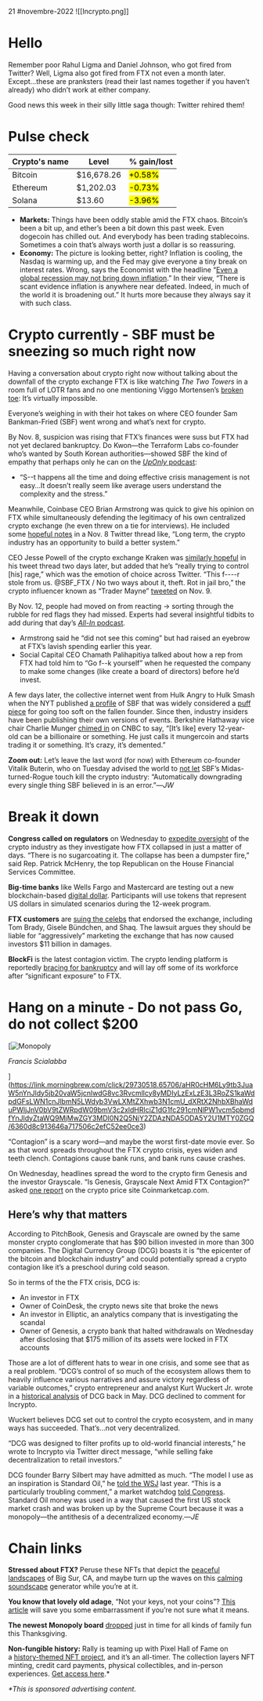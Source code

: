 21 #novembre-2022
![[Incrypto.png]]

# Hello
Remember poor Rahul Ligma and Daniel Johnson, who got fired from Twitter? Well, Ligma also got fired from FTX not even a month later. Except…these are pranksters (read their last names together if you haven’t already) who didn’t work at either company.

Good news this week in their silly little saga though: Twitter rehired them!
# Pulse check
| Crypto's name | Level      | % gain/lost                       |
| ------------- | ---------- | --------------------------------- |
| Bitcoin       | $16,678.26 | <mark class="hltr-green">+0.58%</mark> |
| Ethereum      | $1,202.03  | <mark class="hltr-red">-0.73%</mark> |
| Solana        | $13.60     | <mark class="hltr-red">-3.96%</mark> | 
-   **Markets:** Things have been oddly stable amid the FTX chaos. Bitcoin’s been a bit up, and ether’s been a bit down this past week. Even dogecoin has chilled out. And everybody has been trading stablecoins. Sometimes a coin that’s always worth just a dollar is so reassuring.
-   **Economy:** The picture is looking better, right? Inflation is cooling, the Nasdaq is warming up, and the Fed may give everyone a tiny break on interest rates. Wrong, says the Economist with the headline “[Even a global recession may not bring down inflation](https://link.morningbrew.com/click/29730518.65706/aHR0cHM6Ly93d3cuZWNvbm9taXN0LmNvbS9maW5hbmNlLWFuZC1lY29ub21pY3MvMjAyMi8xMS8xNS9ldmVuLWEtZ2xvYmFsLXJlY2Vzc2lvbi1tYXktbm90LWNydXNoLWluZmxhdGlvbg/6360d8c913646a717506c2efBd4a67a41).” In their view, “There is scant evidence inflation is anywhere near defeated. Indeed, in much of the world it is broadening out.” It hurts more because they always say it with such class.
# Crypto currently - SBF must be sneezing so much right now
Having a conversation about crypto right now without talking about the downfall of the crypto exchange FTX is like watching _The Two Towers_ in a room full of LOTR fans and no one mentioning Viggo Mortensen’s [broken toe](https://link.morningbrew.com/click/29730518.65706/aHR0cHM6Ly9rbm93eW91cm1lbWUuY29tL21lbWVzL3ZpZ2dvLW1vcnRlbnNlbi1icm9rZS1oaXMtdG9lLWluLXRoZS10d28tdG93ZXJzP3V0bV9jYW1wYWlnbj1pYyZ1dG1fbWVkaXVtPW5ld3NsZXR0ZXImdXRtX3NvdXJjZT1tb3JuaW5nX2JyZXc/6360d8c913646a717506c2efBc541be9a): It’s virtually impossible.

Everyone’s weighing in with their hot takes on where CEO founder Sam Bankman-Fried (SBF) went wrong and what’s next for crypto.

By Nov. 8, suspicion was rising that FTX’s finances were suss but FTX had not yet declared bankruptcy. Do Kwon—the Terraform Labs co-founder who’s wanted by South Korean authorities—showed SBF the kind of empathy that perhaps only he can on the [_UpOnly_ podcast](https://link.morningbrew.com/click/29730518.65706/aHR0cHM6Ly93d3cueW91dHViZS5jb20vd2F0Y2g_dj1ZaW1CVE03a3dqYyZ0PTQ1ODFz/6360d8c913646a717506c2efB87a3665e):

-   “S--t happens all the time and doing effective crisis management is not easy…It doesn’t really seem like average users understand the complexity and the stress.”

Meanwhile, Coinbase CEO Brian Armstrong was quick to give his opinion on FTX while simultaneously defending the legitimacy of his own centralized crypto exchange (he even threw on a tie for interviews). He included some [hopeful notes](https://link.morningbrew.com/click/29730518.65706/aHR0cHM6Ly90d2l0dGVyLmNvbS9icmlhbl9hcm1zdHJvbmcvc3RhdHVzLzE1OTAwODk0NjgxNTcyNDMzOTQ_dXRtX2NhbXBhaWduPWljJnV0bV9tZWRpdW09bmV3c2xldHRlciZ1dG1fc291cmNlPW1vcm5pbmdfYnJldw/6360d8c913646a717506c2efB9c6e9d6c) in a Nov. 8 Twitter thread like, “Long term, the crypto industry has an opportunity to build a better system.”

CEO Jesse Powell of the crypto exchange Kraken was [similarly hopeful](https://link.morningbrew.com/click/29730518.65706/aHR0cHM6Ly90d2l0dGVyLmNvbS9qZXNwb3cvc3RhdHVzLzE1OTA2MzUyMzA1NTMzMjk2NjQ_dXRtX2NhbXBhaWduPWljJnV0bV9tZWRpdW09bmV3c2xldHRlciZ1dG1fc291cmNlPW1vcm5pbmdfYnJldw/6360d8c913646a717506c2efBe896590c) in his tweet thread two days later, but added that he’s “really trying to control [his] rage,” which was the emotion of choice across Twitter. “This f----r stole from us. @SBF_FTX / No two ways about it, theft. Rot in jail bro,” the crypto influencer known as “Trader Mayne” [tweeted](https://link.morningbrew.com/click/29730518.65706/aHR0cHM6Ly90d2l0dGVyLmNvbS9UcmFkZXJtYXluZS9zdGF0dXMvMTU5MDM3MDkxODcyMzExNzA1Nz9yZWZfc3JjPXR3c3JjJTVFdGZ3JTdDdHdjYW1wJTVFdHdlZXRlbWJlZCU3Q3R3dGVybSU1RTE1OTAzNzA5MTg3MjMxMTcwNTclN0N0d2dyJTVFZWY3ZDg0NjkxNGRjMGFmZjM3ZDE5N2NkMDJkNTZjMDRkNjBmZjE5ZSU3Q3R3Y29uJTVFczFfJnJlZl91cmw9aHR0cHMlM0ElMkYlMkZuZnRub3cuY29tJTJGZmVhdHVyZXMlMkZ3aGF0LXRoZS1uZnQtc3BhY2Utb2YtdGhlLWZ0eC1kZWJhY2xlJTJG/6360d8c913646a717506c2efB60c7fff7) on Nov. 9.

By Nov. 12, people had moved on from reacting → sorting through the rubble for red flags they had missed. Experts had several insightful tidbits to add during that day’s [_All-In_ podcast](https://link.morningbrew.com/click/29730518.65706/aHR0cHM6Ly93d3cueW91dHViZS5jb20vd2F0Y2g_dj1JZDdjTnF3cXQxSQ/6360d8c913646a717506c2efC2f185667).

-   Armstrong said he “did not see this coming” but had raised an eyebrow at FTX’s lavish spending earlier this year.
-   Social Capital CEO Chamath Palihapitiya talked about how a rep from FTX had told him to “Go f--k yourself” when he requested the company to make some changes (like create a board of directors) before he’d invest.

A few days later, the collective internet went from Hulk Angry to Hulk Smash when the NYT published [a profile](https://link.morningbrew.com/click/29730518.65706/aHR0cHM6Ly93d3cubnl0aW1lcy5jb20vMjAyMi8xMS8xNC90ZWNobm9sb2d5L2Z0eC1zYW0tYmFua21hbi1mcmllZC1jcnlwdG8tYmFua3J1cHRjeS5odG1sP3V0bV9jYW1wYWlnbj1pYyZ1dG1fbWVkaXVtPW5ld3NsZXR0ZXImdXRtX3NvdXJjZT1tb3JuaW5nX2JyZXc/6360d8c913646a717506c2efBd1a74777) of SBF that was widely considered a [puff piece](https://link.morningbrew.com/click/29730518.65706/aHR0cHM6Ly90d2l0dGVyLmNvbS9tcmphc29uY2hvaS9zdGF0dXMvMTU5MjUwMjc4NTg3MzgyNTc5ND9zPTIwJnQ9YkxzZlpRS3Zob05QYlJmSlMxb3VZZw/6360d8c913646a717506c2efB65e81c24) for going too soft on the fallen founder. Since then, industry insiders have been publishing their own versions of events. Berkshire Hathaway vice chair Charlie Munger [chimed in](https://link.morningbrew.com/click/29730518.65706/aHR0cHM6Ly93d3cuY25iYy5jb20vdmlkZW8vMjAyMi8xMS8xNS9jaGFybGllLW11bmdlci13ZWlnaHMtaW4tb24tY3J5cHRvLWNvbGxhcHNlLXdlLWRvLW5vdC1uZWVkLWN1cnJlbmN5LWZvci1raWRuYXBwZXJzLmh0bWw_dXRtX2NhbXBhaWduPWljJnV0bV9tZWRpdW09bmV3c2xldHRlciZ1dG1fc291cmNlPW1vcm5pbmdfYnJldw/6360d8c913646a717506c2efBdd67c47f) on CNBC to say, “[It’s like] every 12-year-old can be a billionaire or something. He just calls it mungercoin and starts trading it or something. It’s crazy, it’s demented.”

**Zoom out:** Let’s leave the last word (for now) with Ethereum co-founder Vitalik Buterin, who on Tuesday advised the world to [not let](https://link.morningbrew.com/click/29730518.65706/aHR0cHM6Ly90d2l0dGVyLmNvbS9WaXRhbGlrQnV0ZXJpbi9zdGF0dXMvMTU5MjQ1NDg5OTQzNDE0Nzg0MT91dG1fY2FtcGFpZ249aWMmdXRtX21lZGl1bT1uZXdzbGV0dGVyJnV0bV9zb3VyY2U9bW9ybmluZ19icmV3/6360d8c913646a717506c2efB0dea83d5) SBF’s Midas-turned-Rogue touch kill the crypto industry: “Automatically downgrading every single thing SBF believed in is an error.”—_JW_
# Break it down
**Congress called on regulators** on Wednesday to [expedite oversight](https://link.morningbrew.com/click/29730518.65706/aHR0cHM6Ly93d3cuY25iYy5jb20vMjAyMi8xMS8xNi9ob3VzZS1sYXdtYWtlcnMtY2FsbC1zYW0tYmFua21hbi1mcmllZC1vdGhlci1leGVjdXRpdmVzLXRvLXRlc3RpZnktYXQtaGVhcmluZy1vbi1mdHgtY29sbGFwc2UuaHRtbD91dG1fY2FtcGFpZ249aWMmdXRtX21lZGl1bT1uZXdzbGV0dGVyJnV0bV9zb3VyY2U9bW9ybmluZ19icmV3/6360d8c913646a717506c2efBbccb8b71) of the crypto industry as they investigate how FTX collapsed in just a matter of days. “There is no sugarcoating it. The collapse has been a dumpster fire,” said Rep. Patrick McHenry, the top Republican on the House Financial Services Committee.

**Big-time banks** like Wells Fargo and Mastercard are testing out a new blockchain-based [digital dollar](https://link.morningbrew.com/click/29730518.65706/aHR0cHM6Ly9kZWNyeXB0LmNvLzExNDc2MS91cy1iYW5rcy1sYXVuY2gtZGlnaXRhbC1kb2xsYXItYmxvY2tjaGFpbi1wbGF0Zm9ybS1waWxvdD91dG1fY2FtcGFpZ249aWMmdXRtX21lZGl1bT1uZXdzbGV0dGVyJnV0bV9zb3VyY2U9bW9ybmluZ19icmV3/6360d8c913646a717506c2efB2451154a). Participants will use tokens that represent US dollars in simulated scenarios during the 12-week program.

**FTX customers** are [suing the celebs](https://link.morningbrew.com/click/29730518.65706/aHR0cHM6Ly93d3cucm9sbGluZ3N0b25lLmNvbS9jdWx0dXJlL2N1bHR1cmUtbmV3cy9sYXJyeS1kYXZpZC10b20tYnJhZHktc2hhcS1mdHgtY2xhc3MtYWN0aW9uLWxhd3N1aXQtMTIzNDYzMjA0Ni8_dXRtX2NhbXBhaWduPWljJnV0bV9tZWRpdW09bmV3c2xldHRlciZ1dG1fc291cmNlPW1vcm5pbmdfYnJldw/6360d8c913646a717506c2efBe6995ad2) that endorsed the exchange, including Tom Brady, Gisele Bündchen, and Shaq. The lawsuit argues they should be liable for “aggressively” marketing the exchange that has now caused investors $11 billion in damages.

**BlockFi** is the latest contagion victim. The crypto lending platform is reportedly [bracing for bankruptcy](https://link.morningbrew.com/click/29730518.65706/aHR0cHM6Ly93d3cud3NqLmNvbS9hcnRpY2xlcy9ibG9ja2ZpLXByZXBhcmVzLWZvci1wb3RlbnRpYWwtYmFua3J1cHRjeS1hcy1jcnlwdG8tY29udGFnaW9uLXNwcmVhZHMtMTE2Njg1MzQ4MjQ_dXRtX2NhbXBhaWduPWljJnV0bV9tZWRpdW09bmV3c2xldHRlciZ1dG1fc291cmNlPW1vcm5pbmdfYnJldw/6360d8c913646a717506c2efB89286501) and will lay off some of its workforce after “significant exposure” to FTX.
# Hang on a minute - Do not pass Go, do not collect $200
[![Monopoly](https://ci3.googleusercontent.com/proxy/gwqHmATI2wUKVWxPuu2o7LYSM313cyq7-Sk25vnPiaa8v-ARktTQSyb-xI4PiosiOVkbEIuyXuplq3jJ3RyuC9jOFI4tdqHYpxSx4UHMhBINSFRoGERTs6ormzV56XSe9IdJAtRhRdtkUxGTQCU6Ya13_qYNZ1cDhbbopRwK7STEX4uJy1U-tCHbsYBx8Ym3pQ=s0-d-e1-ft#https://cdn.sanity.io/images/bl383u0v/production/ac3440a303194485a28dcd203f0b02ec284dde97-1500x1000.jpg?w=670&q=70&auto=format)

_Francis Scialabba_

](https://link.morningbrew.com/click/29730518.65706/aHR0cHM6Ly9tb3JuaW5nYnJldy5jb20vaW5jcnlwdG8vc3Rvcmllcy8yMDIyLzExLzE3L3RoZS1kaWdpdGFsLWN1cnJlbmN5LWdyb3VwLXMtZXhwb3N1cmU_dXRtX2NhbXBhaWduPWljJnV0bV9tZWRpdW09bmV3c2xldHRlciZ1dG1fc291cmNlPW1vcm5pbmdfYnJldyZtaWQ9MjMwZGY3MDI0N2Q5NjY2ZDAzNDA5ODA5Y2U1MTY0ZGQ/6360d8c913646a717506c2efC52ee0ce3)

“Contagion” is a scary word—and maybe the worst first-date movie ever. So as that word spreads throughout the FTX crypto crisis, eyes widen and teeth clench. Contagions cause bank runs, and bank runs cause crashes.

On Wednesday, headlines spread the word to the crypto firm Genesis and the investor Grayscale. “Is Genesis, Grayscale Next Amid FTX Contagion?” asked [one report](https://link.morningbrew.com/click/29730518.65706/aHR0cHM6Ly9jb2lubWFya2V0Y2FwLmNvbS9oZWFkbGluZXMvbmV3cy9mdHgtY29udGFnaW9uLXJlYWNoZXMtZ3JheXNjYWxlLWFyZS1nYnRjLWV0aGUtbmV4dC1mdHQvP3V0bV9jYW1wYWlnbj1pYyZ1dG1fbWVkaXVtPW5ld3NsZXR0ZXImdXRtX3NvdXJjZT1tb3JuaW5nX2JyZXc/6360d8c913646a717506c2efB29c17095) on the crypto price site Coinmarketcap.com.

## Here’s why that matters

According to PitchBook, Genesis and Grayscale are owned by the same monster crypto conglomerate that has $90 billion invested in more than 300 companies. The Digital Currency Group (DCG) boasts it is “the epicenter of the bitcoin and blockchain industry” and could potentially spread a crypto contagion like it’s a preschool during cold season.

So in terms of the the FTX crisis, DCG is:

-   An investor in FTX
-   Owner of CoinDesk, the crypto news site that broke the news
-   An investor in Elliptic, an analytics company that is investigating the scandal
-   Owner of Genesis, a crypto bank that halted withdrawals on Wednesday after disclosing that $175 million of its assets were locked in FTX accounts

Those are a lot of different hats to wear in one crisis, and some see that as a real problem. “DCG’s control of so much of the ecosystem allows them to heavily influence various narratives and assure victory regardless of variable outcomes,” crypto entrepreneur and analyst Kurt Wuckert Jr. wrote in a [historical analysis](https://link.morningbrew.com/click/29730518.65706/aHR0cHM6Ly9jb2luZ2Vlay5jb20vd2hvLWlzLWRpZ2l0YWwtY3VycmVuY3ktZ3JvdXAvP3V0bV9jYW1wYWlnbj1pYyZ1dG1fbWVkaXVtPW5ld3NsZXR0ZXImdXRtX3NvdXJjZT1tb3JuaW5nX2JyZXc/6360d8c913646a717506c2efB6dcf9ffc) of DCG back in May. DCG declined to comment for Incrypto.

Wuckert believes DCG set out to control the crypto ecosystem, and in many ways has succeeded. That’s…not very decentralized.

“DCG was designed to filter profits up to old-world financial interests,” he wrote to Incrypto via Twitter direct message, “while selling fake decentralization to retail investors.”

DCG founder Barry Silbert may have admitted as much. “The model I use as an inspiration is Standard Oil,” he [told the WSJ](https://link.morningbrew.com/click/29730518.65706/aHR0cHM6Ly93d3cud3NqLmNvbS9hcnRpY2xlcy9kaWdpdGFsLWN1cnJlbmN5LWdyb3VwLXdhbnRzLXRvLWJlLWNyeXB0b3Mtc3RhbmRhcmQtb2lsLTExNjM1NzY0NDAwP3V0bV9jYW1wYWlnbj1pYyZ1dG1fbWVkaXVtPW5ld3NsZXR0ZXImdXRtX3NvdXJjZT1tb3JuaW5nX2JyZXc/6360d8c913646a717506c2efB26473a44) last year. “This is a particularly troubling comment,” a market watchdog [told Congress](https://link.morningbrew.com/click/29730518.65706/aHR0cHM6Ly93d3cuamVjLnNlbmF0ZS5nb3YvcHVibGljL19jYWNoZS9maWxlcy9hYTM4NzkxNy05NDU2LTRiMWYtYTk0OC1mMDg2NTk0YzRkMTUvYWxleGlzLWdvbGRzdGVpbi1qZWMtY3J5cHRvLWhlYXJpbmctdGVzdGltb255LnBkZj91dG1fY2FtcGFpZ249aWMmdXRtX21lZGl1bT1uZXdzbGV0dGVyJnV0bV9zb3VyY2U9bW9ybmluZ19icmV3/6360d8c913646a717506c2efB008a875b). Standard Oil money was used in a way that caused the first US stock market crash and was broken up by the Supreme Court because it was a monopoly—the antithesis of a decentralized economy.—_JE_
# Chain links
**Stressed about FTX?** Peruse these NFTs that depict the [peaceful landscapes](https://link.morningbrew.com/click/29730518.65706/aHR0cHM6Ly9vcGVuc2VhLmlvL2NvbGxlY3Rpb24vYmlnc3VyLWNhbGlmb3JuaWE_dXRtX2NhbXBhaWduPWljJnV0bV9tZWRpdW09bmV3c2xldHRlciZ1dG1fc291cmNlPW1vcm5pbmdfYnJldw/6360d8c913646a717506c2efB837d3ed5) of Big Sur, CA, and maybe turn up the waves on this [calming soundscape](https://link.morningbrew.com/click/29730518.65706/aHR0cHM6Ly9hc29mdG11cm11ci5jb20vP3V0bV9jYW1wYWlnbj1pYyZ1dG1fbWVkaXVtPW5ld3NsZXR0ZXImdXRtX3NvdXJjZT1tb3JuaW5nX2JyZXc/6360d8c913646a717506c2efBccca3795) generator while you’re at it.

**You know that lovely old adage**, “Not your keys, not your coins”? [This article](https://link.morningbrew.com/click/29730518.65706/aHR0cHM6Ly9kZWNyeXB0LmNvL3Jlc291cmNlcy9jb2lucy1rZXlzLXdhbGxldD91dG1fY2FtcGFpZ249aWMmdXRtX21lZGl1bT1uZXdzbGV0dGVyJnV0bV9zb3VyY2U9bW9ybmluZ19icmV3/6360d8c913646a717506c2efB892f55b4) will save you some embarrassment if you’re not sure what it means.

**The newest Monopoly board** [dropped](https://link.morningbrew.com/click/29730518.65706/aHR0cHM6Ly90d2l0dGVyLmNvbS9QYXJpa1BhdGVsQ0ZBL3N0YXR1cy8xNTkyMzMyNjMzNzgyMjU5NzEzP3V0bV9jYW1wYWlnbj1pYyZ1dG1fbWVkaXVtPW5ld3NsZXR0ZXImdXRtX3NvdXJjZT1tb3JuaW5nX2JyZXc/6360d8c913646a717506c2efBe964f119) just in time for all kinds of family fun this Thanksgiving.

**Non-fungible history:** Rally is teaming up with Pixel Hall of Fame on a [history-themed NFT project](https://link.morningbrew.com/click/29730518.65706/aHR0cHM6Ly9saW5rcy5yYWxseS5hcHAvZS9UR1NWa05iZVN1Yj91dG1fY2FtcGFpZ249aWMmdXRtX21lZGl1bT1uZXdzbGV0dGVyJnV0bV9zb3VyY2U9bW9ybmluZ19icmV3/6360d8c913646a717506c2efB1161bfc5), and it’s an all-timer. The collection layers NFT minting, credit card payments, physical collectibles, and in-person experiences. [Get access here](https://link.morningbrew.com/click/29730518.65706/aHR0cHM6Ly9saW5rcy5yYWxseS5hcHAvZS9UR1NWa05iZVN1Yj91dG1fY2FtcGFpZ249aWMmdXRtX21lZGl1bT1uZXdzbGV0dGVyJnV0bV9zb3VyY2U9bW9ybmluZ19icmV3/6360d8c913646a717506c2efC1161bfc5).*

_*This is sponsored advertising content._